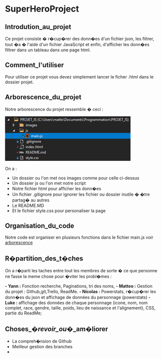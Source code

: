 # SuperHeroProject

## Introdution_au_projet

Ce projet consiste � r�cup�rer des donn�es d'un fichier json, les filtrer, tout �a � l'aide d'un fichier JavaScript et enfin, d'afficher les donn�es filtrer dans un tableau dans une page html. 

## Comment_l'utiliser

Pour utiliser ce projet vous devez simplement lancer le ficher .html dans le dossier projet.

## Arborescence_du_projet
Notre arborescence du projet ressemble � ceci : 

![test](./images/Arborescence_du_projet.png "Arborescence du projet")

On a : 
 - Un dossier ou l'on met nos images comme pour celle ci-dessus
 - Un dossier js ou l'on met notre script 
 - Notre fichier html pour afficher les donn�es
 - Un fichier .gitignore pour ignorer les fichier ou dossier inutile � �tre partag� au autres
 - Le README.MD
 - Et le fichier style.css pour personaliser la page
## Organisation_du_code
Notre code est organiser en plusieurs fonctions dans le fichier main.js voir [arborescence](#Arborescence_du_projet)
## R�partition_des_t�ches
On a r�parti les taches entre tout les membres de sorte � ce que personne ne fasse la meme chose pour �viter les probl�mes :

**- Yann :** Fonction recherche, Paginations, tri des noms,
**- Matteo :** Gestion du projet : Github,git,Trello, ReadMe.
**- Nicolas :** Powerstats, r�cup�rer les donn�es du json et affichage de données du personnage (powerstats)
**- Luke :** affichage des données de chaque personnage (icone, nom, nom complet, race, gendre, taille, poids, lieu de naissance et l'alignement), CSS, partie du ReadMe;
 
## Choses_�_revoir_ou_�_am�liorer
 - La compreh�nsion de Github
 - Meilleur gestion des branches 
 - 
